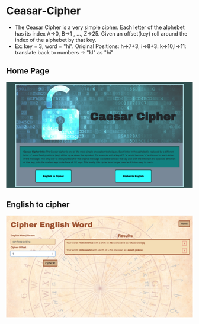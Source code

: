 # Ceasar-Cipher

* The Ceasar Cipher is a very simple cipher. Each letter of the alphebet has its index A->0, B->1 , ..., Z->25. Given an offset(key) roll around the index of the alphebet by that key.
* Ex:  key = 3, word = "hi". Original Positions: h->7+3, i->8+3: k->10,l->11: translate back to numbers -> "kl" as "hi"
## Home Page
![Design](https://github.com/AustinEnglish/Ceasar-Cipher/blob/master/Screen%20Shot%202019-02-02%20at%2012.26.12%20PM.png?raw=true "Title")

## English to cipher
![Design](https://github.com/AustinEnglish/Ceasar-Cipher/blob/master/Screen%20Shot%202019-02-02%20at%2012.26.54%20PM.png?raw=true "Title")
